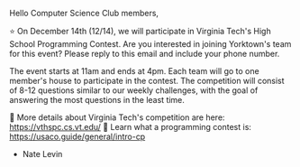 Hello Computer Science Club members,

⭐️ On December 14th (12/14), we will participate in Virginia Tech's High School Programming Contest. Are you interested in joining Yorktown's team for this event? Please reply to this email and include your phone number.

The event starts at 11am and ends at 4pm. Each team will go to one member's house to participate in the contest. The competition will consist of 8-12 questions similar to our weekly challenges, with the goal of answering the most questions in the least time.

🚨 More details about Virginia Tech's competition are here: https://vthspc.cs.vt.edu/
🚨 Learn what a programming contest is: https://usaco.guide/general/intro-cp

-   Nate Levin
